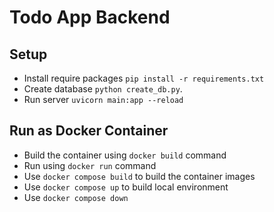 # Todo App Backend

## Setup
- Install require packages `pip install -r requirements.txt`
- Create database `python create_db.py`.
- Run server `uvicorn main:app --reload`

## Run as Docker Container
- Build the container using `docker build` command
- Run using `docker run` command
- Use `docker compose build` to build the container images
- Use `docker compose up` to build local environment
- Use `docker compose down`
